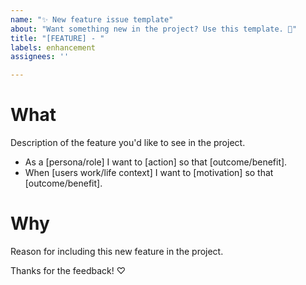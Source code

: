 ```yaml
---
name: "✨ New feature issue template"
about: "Want something new in the project? Use this template. 🎉"
title: "[FEATURE] - "
labels: enhancement
assignees: ''

---
```


# What
Description of the feature you'd like to see in the project.

- As a [persona/role] I want to [action] so that [outcome/benefit].
- When [users work/life context] I want to [motivation] so that [outcome/benefit].

# Why
Reason for including this new feature in the project.

Thanks for the feedback! ♡
